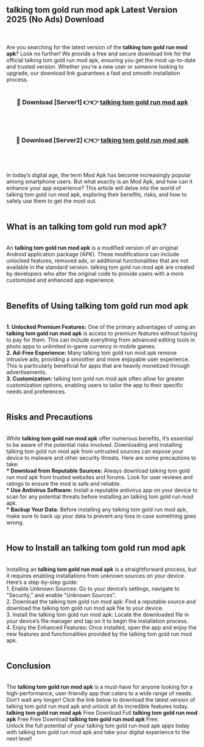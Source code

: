 ## talking tom gold run mod apk Latest Version 2025 (No Ads) Download
<br><br>
Are you searching for the latest version of the <strong>talking tom gold run mod apk</strong>? Look no further! We provide a free and secure download link for the official talking tom gold run mod apk, ensuring you get the most up-to-date and trusted version. Whether you're a new user or someone looking to upgrade, our download link guarantees a fast and smooth installation process.
<br>
<br>
<div align="center">
<h3>🔴 Download [Server1] 👉👉 <a href="https://modyolo.store/talking_tom_gold_run_mod_apk">talking tom gold run mod apk</a></h3><br>
<br>
<h3>🔴 Download [Server2] 👉👉 <a href="https://modyolo.store/talking_tom_gold_run_mod_apk">talking tom gold run mod apk</a></h3><br>
</div>
<br>
<br>
In today’s digital age, the term Mod Apk has become increasingly popular among smartphone users. But what exactly is an Mod Apk, and how can it enhance your app experience? This article will delve into the world of talking tom gold run mod apk, exploring their benefits, risks, and how to safely use them to get the most out.
<br>
<br>
<h2>What is an talking tom gold run mod apk?</h2>
<br>
An <strong>talking tom gold run mod apk</strong> is a modified version of an original Android application package (APK). These modifications can include unlocked features, removed ads, or additional functionalities that are not available in the standard version. talking tom gold run mod apk are created by developers who alter the original code to provide users with a more customized and enhanced app experience.
<br>
<br>
<h2>Benefits of Using talking tom gold run mod apk</h2>
<br>
<strong> 1. Unlocked Premium Features:</strong> One of the primary advantages of using an <strong>talking tom gold run mod apk</strong> is access to premium features without having to pay for them. This can include everything from advanced editing tools in photo apps to unlimited in-game currency in mobile games.
<br>
<strong> 2. Ad-Free Experience:</strong> Many talking tom gold run mod apk remove intrusive ads, providing a smoother and more enjoyable user experience. This is particularly beneficial for apps that are heavily monetized through advertisements.
<br>
<strong> 3. Customization:</strong> talking tom gold run mod apk often allow for greater customization options, enabling users to tailor the app to their specific needs and preferences.
<br>
<br>
<h2>Risks and Precautions</h2>
<br>
While <strong>talking tom gold run mod apk</strong> offer numerous benefits, it’s essential to be aware of the potential risks involved. Downloading and installing talking tom gold run mod apk from untrusted sources can expose your device to malware and other security threats. Here are some precautions to take:
<br>
<strong> * Download from Reputable Sources:</strong> Always download talking tom gold run mod apk from trusted websites and forums. Look for user reviews and ratings to ensure the mod is safe and reliable.
<br>
<strong> * Use Antivirus Software:</strong> Install a reputable antivirus app on your device to scan for any potential threats before installing an talking tom gold run mod apk.
<br>
<strong> * Backup Your Data:</strong> Before installing any talking tom gold run mod apk, make sure to back up your data to prevent any loss in case something goes wrong.
<br>
<br>
<h2>How to Install an talking tom gold run mod apk</h2>
<br>
Installing an <strong>talking tom gold run mod apk</strong> is a straightforward process, but it requires enabling installations from unknown sources on your device. Here’s a step-by-step guide:
<br>
 1. Enable Unknown Sources: Go to your device’s settings, navigate to "Security," and enable "Unknown Sources".
<br>
 2. Download the talking tom gold run mod apk: Find a reputable source and download the talking tom gold run mod apk file to your device.
<br>
 3. Install the talking tom gold run mod apk: Locate the downloaded file in your device’s file manager and tap on it to begin the installation process.
<br>
 4. Enjoy the Enhanced Features: Once installed, open the app and enjoy the new features and functionalities provided by the talking tom gold run mod apk.
<br>
<br>
<h2><strong>Conclusion</strong></h2>
<br>
The <strong>talking tom gold run mod apk</strong> is a must-have for anyone looking for a high-performance, user-friendly app that caters to a wide range of needs. Don’t wait any longer! Click the link below to download the latest version of talking tom gold run mod apk and unlock all its incredible features today.
<br>
<strong>talking tom gold run mod apk</strong> Free Download Full <strong>talking tom gold run mod apk</strong> Free Free Download <strong>talking tom gold run mod apk</strong> Free.
<br>
Unlock the full potential of your talking tom gold run mod apk apps today with talking tom gold run mod apk and take your digital experience to the next level!

